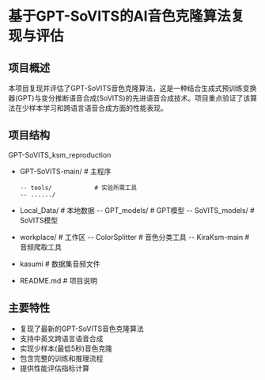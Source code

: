 # 基于GPT-SoVITS的AI音色克隆算法复现与评估

## 项目概述

本项目复现并评估了GPT-SoVITS音色克隆算法，这是一种结合生成式预训练变换器(GPT)与变分推断语音合成(SoVITS)的先进语音合成技术。项目重点验证了该算法在少样本学习和跨语言语音合成方面的性能表现。

## 项目结构

GPT-SoVITS_ksm_reproduction

- GPT-SoVITS-main/        # 主程序

      -- tools/            # 实验所需工具
      -- ....../          			
- Local_Data/             # 本地数据
    -- GPT_models/       # GPT模型
    -- SoVITS_models/    # SoVITS模型
- workplace/            # 工作区
    -- ColorSplitter  		# 音色分类工具
    -- KiraKsm-main      # 音频爬取工具
- kasumi                # 数据集音频文件
- README.md             # 项目说明

## 主要特性

- 复现了最新的GPT-SoVITS音色克隆算法
- 支持中英文跨语言语音合成
- 实现少样本(最低5秒)音色克隆
- 包含完整的训练和推理流程
- 提供性能评估指标计算
